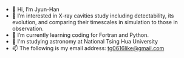 - 👋 Hi, I’m Jyun-Han
- 👀 I’m interested in X-ray cavities study including detectability, its evolution, and comparing their timescales in simulation to those in observation. 
- 🌱 I’m currently learning coding for Fortran and Python.
- 🌱 I'm studying astronomy at National Tsing Hua University
- 📫 The following is my email address: tg0616like@gmail.com
<!--
**Jyun-Han/Jyun-Han** is a ✨ _special_ ✨ repository because its `README.md` (this file) appears on your GitHub profile.

Here are some ideas to get you started:

- 🔭 I’m currently working on ...
- 🌱 I’m currently learning ...
- 👯 I’m looking to collaborate on ...
- 🤔 I’m looking for help with ...
- 💬 Ask me about ...
- 📫 How to reach me: ...
- 😄 Pronouns: ...
- ⚡ Fun fact: ...
-->
